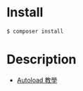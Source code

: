 # Install

```
$ composer install
```

# Description

- [Autoload 教學](https://github.com/jamestong10/blog/issues/40)